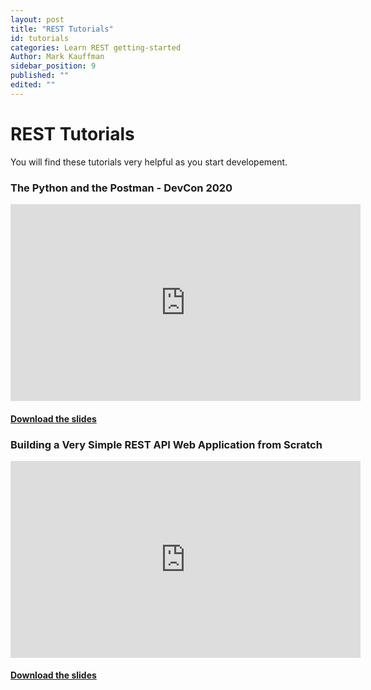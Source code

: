 ```yaml
---
layout: post
title: "REST Tutorials"
id: tutorials
categories: Learn REST getting-started
Author: Mark Kauffman
sidebar_position: 9
published: ""
edited: ""
---
```


# REST Tutorials

You will find these tutorials very helpful as you start developement.

### The Python and the Postman - DevCon 2020

<iframe width="560" height="315" src="https://www.youtube.com/embed/TbMmFuPu9Pg" title="The Python and the Postman - DevCon 2020" frameborder="0" allow="accelerometer; autoplay; clipboard-write; encrypted-media; gyroscope; picture-in-picture; fullscreen; web-share;" allowfullscreen></iframe>

<!-- <iframe width="560" height="315" src="https://www.youtube.com/embed/QwvzeyI65xA" title="YouTube video player" frameborder="0" allow="accelerometer; autoplay; clipboard-write; encrypted-media; gyroscope; picture-in-picture; web-share" allowfullscreen></iframe> -->

#### [Download the slides](/assets/files/DevCon2020-MBK-PythonAndPostman.pdf)

### Building a Very Simple REST API Web Application from Scratch

<iframe width="560" height="315" src="https://www.youtube.com/embed/z1ZETIdGeMM" title="YouTube video player" frameborder="0" allow="accelerometer; autoplay; clipboard-write; encrypted-media; gyroscope; picture-in-picture; fullscreen; web-share" allowfullscreen></iframe>

#### [Download the slides](/assets/files/DevCon2020-MBK-SimpleRESTwebApp.pdf)
